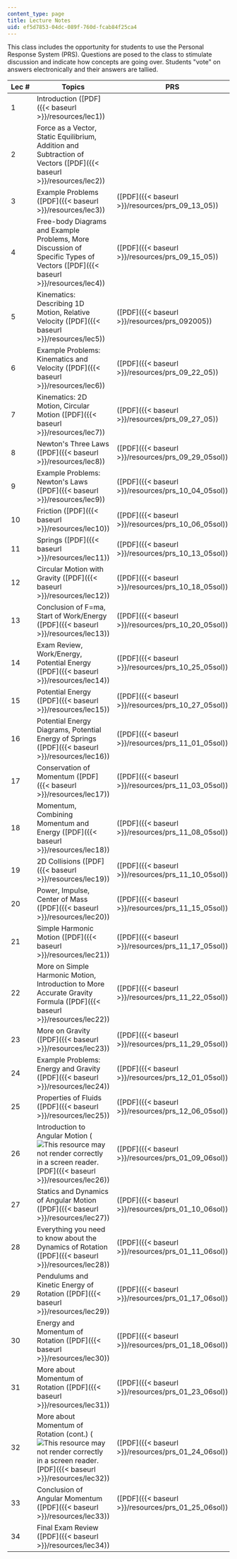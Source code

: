 ```yaml
---
content_type: page
title: Lecture Notes
uid: ef5d7853-04dc-089f-760d-fcab84f25ca4
---
```


This class includes the opportunity for students to use the Personal Response System (PRS). Questions are posed to the class to stimulate discussion and indicate how concepts are going over. Students "vote" on answers electronically and their answers are tallied.

| Lec # | Topics | PRS |
| --- | --- | --- |
| 1 | Introduction ([PDF]({{< baseurl >}}/resources/lec1)) | &nbsp; |
| 2 | Force as a Vector, Static Equilibrium, Addition and Subtraction of Vectors ([PDF]({{< baseurl >}}/resources/lec2)) | &nbsp; |
| 3 | Example Problems ([PDF]({{< baseurl >}}/resources/lec3)) | ([PDF]({{< baseurl >}}/resources/prs_09_13_05)) |
| 4 | Free-body Diagrams and Example Problems, More Discussion of Specific Types of Vectors ([PDF]({{< baseurl >}}/resources/lec4)) | ([PDF]({{< baseurl >}}/resources/prs_09_15_05)) |
| 5 | Kinematics: Describing 1D Motion, Relative Velocity ([PDF]({{< baseurl >}}/resources/lec5)) | ([PDF]({{< baseurl >}}/resources/prs_092005)) |
| 6 | Example Problems: Kinematics and Velocity ([PDF]({{< baseurl >}}/resources/lec6)) | ([PDF]({{< baseurl >}}/resources/prs_09_22_05)) |
| 7 | Kinematics: 2D Motion, Circular Motion ([PDF]({{< baseurl >}}/resources/lec7)) | ([PDF]({{< baseurl >}}/resources/prs_09_27_05)) |
| 8 | Newton's Three Laws ([PDF]({{< baseurl >}}/resources/lec8)) | ([PDF]({{< baseurl >}}/resources/prs_09_29_05sol)) |
| 9 | Example Problems: Newton's Laws ([PDF]({{< baseurl >}}/resources/lec9)) | ([PDF]({{< baseurl >}}/resources/prs_10_04_05sol)) |
| 10 | Friction ([PDF]({{< baseurl >}}/resources/lec10)) | ([PDF]({{< baseurl >}}/resources/prs_10_06_05sol)) |
| 11 | Springs ([PDF]({{< baseurl >}}/resources/lec11)) | ([PDF]({{< baseurl >}}/resources/prs_10_13_05sol)) |
| 12 | Circular Motion with Gravity ([PDF]({{< baseurl >}}/resources/lec12)) | ([PDF]({{< baseurl >}}/resources/prs_10_18_05sol)) |
| 13 | Conclusion of F=ma, Start of Work/Energy ([PDF]({{< baseurl >}}/resources/lec13)) | ([PDF]({{< baseurl >}}/resources/prs_10_20_05sol)) |
| 14 | Exam Review, Work/Energy, Potential Energy ([PDF]({{< baseurl >}}/resources/lec14)) | ([PDF]({{< baseurl >}}/resources/prs_10_25_05sol)) |
| 15 | Potential Energy ([PDF]({{< baseurl >}}/resources/lec15)) | ([PDF]({{< baseurl >}}/resources/prs_10_27_05sol)) |
| 16 | Potential Energy Diagrams, Potential Energy of Springs ([PDF]({{< baseurl >}}/resources/lec16)) | ([PDF]({{< baseurl >}}/resources/prs_11_01_05sol)) |
| 17 | Conservation of Momentum ([PDF]({{< baseurl >}}/resources/lec17)) | ([PDF]({{< baseurl >}}/resources/prs_11_03_05sol)) |
| 18 | Momentum, Combining Momentum and Energy ([PDF]({{< baseurl >}}/resources/lec18)) | ([PDF]({{< baseurl >}}/resources/prs_11_08_05sol)) |
| 19 | 2D Collisions ([PDF]({{< baseurl >}}/resources/lec19)) | ([PDF]({{< baseurl >}}/resources/prs_11_10_05sol)) |
| 20 | Power, Impulse, Center of Mass ([PDF]({{< baseurl >}}/resources/lec20)) | ([PDF]({{< baseurl >}}/resources/prs_11_15_05sol)) |
| 21 | Simple Harmonic Motion ([PDF]({{< baseurl >}}/resources/lec21)) | ([PDF]({{< baseurl >}}/resources/prs_11_17_05sol)) |
| 22 | More on Simple Harmonic Motion, Introduction to More Accurate Gravity Formula ([PDF]({{< baseurl >}}/resources/lec22)) | ([PDF]({{< baseurl >}}/resources/prs_11_22_05sol)) |
| 23 | More on Gravity ([PDF]({{< baseurl >}}/resources/lec23)) | ([PDF]({{< baseurl >}}/resources/prs_11_29_05sol)) |
| 24 | Example Problems: Energy and Gravity ([PDF]({{< baseurl >}}/resources/lec24)) | ([PDF]({{< baseurl >}}/resources/prs_12_01_05sol)) |
| 25 | Properties of Fluids ([PDF]({{< baseurl >}}/resources/lec25)) | ([PDF]({{< baseurl >}}/resources/prs_12_06_05sol)) |
| 26 | Introduction to Angular Motion (![This resource may not render correctly in a screen reader.](/images/inacessible.gif)[PDF]({{< baseurl >}}/resources/lec26)) | ([PDF]({{< baseurl >}}/resources/prs_01_09_06sol)) |
| 27 | Statics and Dynamics of Angular Motion ([PDF]({{< baseurl >}}/resources/lec27)) | ([PDF]({{< baseurl >}}/resources/prs_01_10_06sol)) |
| 28 | Everything you need to know about the Dynamics of Rotation ([PDF]({{< baseurl >}}/resources/lec28)) | ([PDF]({{< baseurl >}}/resources/prs_01_11_06sol)) |
| 29 | Pendulums and Kinetic Energy of Rotation ([PDF]({{< baseurl >}}/resources/lec29)) | ([PDF]({{< baseurl >}}/resources/prs_01_17_06sol)) |
| 30 | Energy and Momentum of Rotation ([PDF]({{< baseurl >}}/resources/lec30)) | ([PDF]({{< baseurl >}}/resources/prs_01_18_06sol)) |
| 31 | More about Momentum of Rotation ([PDF]({{< baseurl >}}/resources/lec31)) | ([PDF]({{< baseurl >}}/resources/prs_01_23_06sol)) |
| 32 | More about Momentum of Rotation (cont.) (![This resource may not render correctly in a screen reader.](/images/inacessible.gif)[PDF]({{< baseurl >}}/resources/lec32)) | ([PDF]({{< baseurl >}}/resources/prs_01_24_06sol)) |
| 33 | Conclusion of Angular Momentum ([PDF]({{< baseurl >}}/resources/lec33)) | ([PDF]({{< baseurl >}}/resources/prs_01_25_06sol)) |
| 34 | Final Exam Review ([PDF]({{< baseurl >}}/resources/lec34)) |